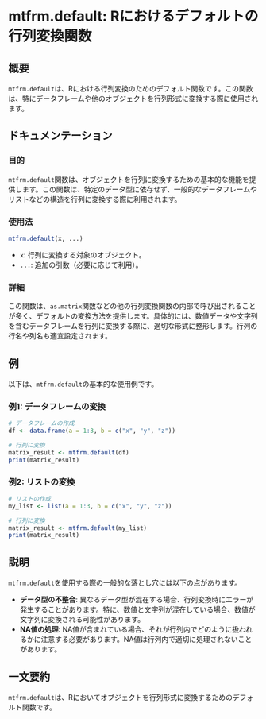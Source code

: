 <!--
Meta Description: # mtfrm.default: Rにおけるデフォルトの行列変換関数 ## 概要 `mtfrm.default`は、Rにおける行列変換のためのデフォルト関数です。この関数は、特にデータフレームや他のオブジェクトを行列形式に変換する際に使用されます。 ## ドキュメンテーション ### 目的 `mtf...
Meta Keywords: mtfrm, default, matrix_result, この関数は, 行列に変換
-->

# mtfrm.default: Rにおけるデフォルトの行列変換関数

## 概要
`mtfrm.default`は、Rにおける行列変換のためのデフォルト関数です。この関数は、特にデータフレームや他のオブジェクトを行列形式に変換する際に使用されます。

## ドキュメンテーション
### 目的
`mtfrm.default`関数は、オブジェクトを行列に変換するための基本的な機能を提供します。この関数は、特定のデータ型に依存せず、一般的なデータフレームやリストなどの構造を行列に変換する際に利用されます。

### 使用法
```R
mtfrm.default(x, ...)
```
- `x`: 行列に変換する対象のオブジェクト。
- `...`: 追加の引数（必要に応じて利用）。

### 詳細
この関数は、`as.matrix`関数などの他の行列変換関数の内部で呼び出されることが多く、デフォルトの変換方法を提供します。具体的には、数値データや文字列を含むデータフレームを行列に変換する際に、適切な形式に整形します。行列の行名や列名も適宜設定されます。

## 例
以下は、`mtfrm.default`の基本的な使用例です。

### 例1: データフレームの変換
```R
# データフレームの作成
df <- data.frame(a = 1:3, b = c("x", "y", "z"))

# 行列に変換
matrix_result <- mtfrm.default(df)
print(matrix_result)
```

### 例2: リストの変換
```R
# リストの作成
my_list <- list(a = 1:3, b = c("x", "y", "z"))

# 行列に変換
matrix_result <- mtfrm.default(my_list)
print(matrix_result)
```

## 説明
`mtfrm.default`を使用する際の一般的な落とし穴には以下の点があります。
- **データ型の不整合**: 異なるデータ型が混在する場合、行列変換時にエラーが発生することがあります。特に、数値と文字列が混在している場合、数値が文字列に変換される可能性があります。
- **NA値の処理**: NA値が含まれている場合、それが行列内でどのように扱われるかに注意する必要があります。NA値は行列内で適切に処理されないことがあります。

## 一文要約
`mtfrm.default`は、Rにおいてオブジェクトを行列形式に変換するためのデフォルト関数です。